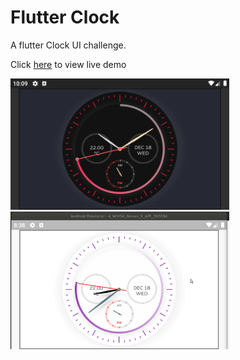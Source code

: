# Flutter Clock

A flutter Clock UI challenge.

Click <a href="https://flutter-clock-challenge.web.app/">here</a> to view live demo

<img src='ankit_mahadik_clock/clock_screen_shot.png' width='350'>


<img src='ankit_mahadik_clock/clock_demo.gif' width='350'>


 

